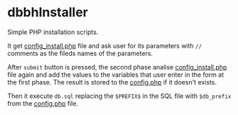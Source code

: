 # dbbhInstaller
Simple PHP installation scripts.

It get [config_install.php](config_install.php) file and ask user for its parameters with `//` comments as the fileds names of the parameters.

After `submit` button is pressed, the second phase analise [config_install.php](config_install.php) file again and add the values to the variables that user enter in the form at the first phase. The result is stored to the [config.php](config.php) if it doesn't exists.

Then it execute `db.sql` replacing the `$PREFIX$` in the SQL file with `$db_prefix` from the [config.php](config.php) file.
